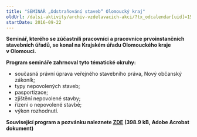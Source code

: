 ```yaml
---
title: "SEMINÁŘ „Odstraňování staveb“ Olomoucký kraj"
oldUrl: /dalsi-aktivity/archiv-vzdelavacich-akci/?tx_odcalendar[uid]=154&cHash=5de5c368eb9a78e57e214af9006a6751
startDate: 2016-09-22
---
```


<p><b>Seminář, kterého se zúčastnili pracovníci a pracovnice prvoinstančních stavebních úřadů, se konal na Krajském úřadu Olomouckého kraje v Olomouci.</b></p>
<p><b>Program semináře zahrnoval tyto tématické okruhy:</b></p>
<p></p><ul><li>současná právní úprava veřejného stavebního práva, Nový občanský zákoník;</li><li>typy nepovolených staveb;</li><li>pasportizace;</li><li>zjištění nepovolené stavby;</li><li>řízení o nepovolené stavbě;</li><li>výkon rozhodnutí.</li></ul><p><b>Související program a pozvánku naleznete <a href="/uploads-import/projekt_ESF/ARCHIV_2016/SEMINARE_ARCHIV/09_22_Odstranovani_staveb_pozvanka.pdf" target="_blank">ZDE</a> (398.9 kB, Adobe Acrobat dokument)</b></p>
<p></p>
